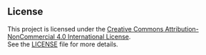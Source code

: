 ## License

This project is licensed under the [Creative Commons Attribution-NonCommercial 4.0 International License](https://creativecommons.org/licenses/by-nc/4.0/).  
See the [LICENSE](./LICENSE) file for more details.